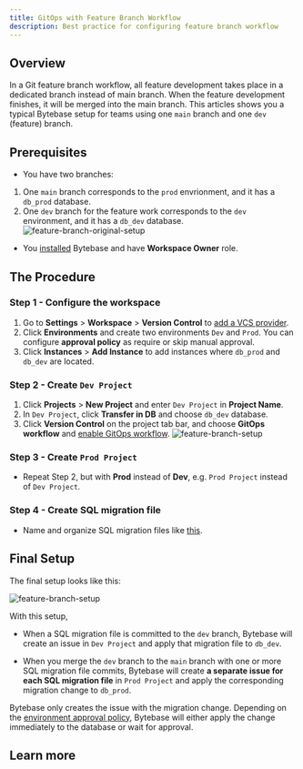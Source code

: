 ```yaml
---
title: GitOps with Feature Branch Workflow
description: Best practice for configuring feature branch workflow
---
```


## Overview

In a Git feature branch workflow, all feature development takes place in a dedicated branch instead of main branch. When the feature development finishes, it will be merged into the main branch. This articles shows you a typical Bytebase setup for teams using one `main` branch and one `dev` (feature) branch.

## Prerequisites

- You have two branches:

1. One `main` branch corresponds to the `prod` envrionment, and it has a `db_prod` database.
2. One `dev` branch for the feature work corresponds to the `dev` environment, and it has a `db_dev` database.
   ![feature-branch-original-setup](/content/docs/how-to/workflow/gitops-feature-branch/original-setup.webp)

- You [installed](/docs/get-started/install/overview) Bytebase and have **Workspace Owner** role.

## The Procedure

### Step 1 - Configure the workspace

1. Go to **Settings** > **Workspace** > **Version Control** to [add a VCS provider](/docs/vcs-integration/add-git-provider).
2. Click **Environments** and create two environments `Dev` and `Prod`. You can configure **approval policy** as require or skip manual approval.
3. Click **Instances** > **Add Instance** to add instances where `db_prod` and `db_dev` are located.

### Step 2 - Create `Dev Project`

1. Click **Projects** > **New Project** and enter `Dev Project` in **Project Name**.
2. In `Dev Project`, click **Transfer in DB** and choose `db_dev` database.
3. Click **Version Control** on the project tab bar, and choose **GitOps workflow** and [enable GitOps workflow](/docs/vcs-integration/enable-gitops-workflow).
   ![feature-branch-setup](/content/docs/how-to/workflow/gitops-feature-branch/branch-setting.webp)

### Step 3 - Create `Prod Project`

- Repeat Step 2, but with **Prod** instead of **Dev**, e.g. `Prod Project` instead of `Dev Project`.

### Step 4 - Create SQL migration file

- Name and organize SQL migration files like [this](/docs/vcs-integration/name-and-organize-schema-files).

## Final Setup

The final setup looks like this:

![feature-branch-setup](/content/docs/how-to/workflow/gitops-feature-branch/final-setup.webp)

With this setup,

- When a SQL migration file is committed to the `dev` branch, Bytebase will create an issue in `Dev Project` and apply that migration file to `db_dev`.

- When you merge the `dev` branch to the `main` branch with one or more SQL migration file commits, Bytebase will create **a separate issue for each SQL migration file** in `Prod Project` and apply the corresponding migration change to `db_prod`.

<HintBlock type="info">

Bytebase only creates the issue with the migration change. Depending on the [environment approval policy](/docs/get-started/configure-workspace/set-up-environments), Bytebase will either apply the change immediately to the database or wait for approval.

</HintBlock>

## Learn more

<DocLinkBlock url="/docs/vcs-integration/overview" title="VCS Integration Setup"></DocLinkBlock>
